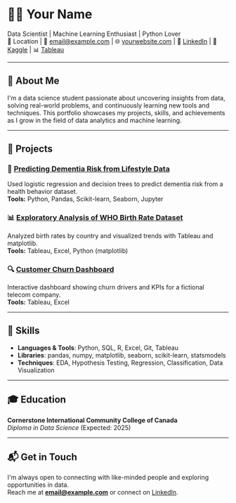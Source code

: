 # 👩‍💻 Your Name

Data Scientist | Machine Learning Enthusiast | Python Lover  
📍 Location | 📧 email@example.com | 🌐 [yourwebsite.com](https://yourwebsite.com) | 💼 [LinkedIn](https://linkedin.com/in/yourprofile) | 🧠 [Kaggle](https://kaggle.com/yourprofile) | 📊 [Tableau](https://public.tableau.com/app/profile/yourprofile)

---

## 📌 About Me

I'm a data science student passionate about uncovering insights from data, solving real-world problems, and continuously learning new tools and techniques. This portfolio showcases my projects, skills, and achievements as I grow in the field of data analytics and machine learning.

---

## 💼 Projects

### 🧠 **[Predicting Dementia Risk from Lifestyle Data](https://github.com/yourusername/dementia-risk-model)**  
Used logistic regression and decision trees to predict dementia risk from a health behavior dataset.  
**Tools:** Python, Pandas, Scikit-learn, Seaborn, Jupyter

### 📊 **[Exploratory Analysis of WHO Birth Rate Dataset](https://github.com/yourusername/birthrate-eda)**  
Analyzed birth rates by country and visualized trends with Tableau and matplotlib.  
**Tools:** Tableau, Excel, Python (matplotlib)

### 🔍 **[Customer Churn Dashboard](https://public.tableau.com/app/profile/yourprofile/viz/CustomerChurnDashboard)**  
Interactive dashboard showing churn drivers and KPIs for a fictional telecom company.  
**Tools:** Tableau, Excel

---

## 🧰 Skills

- **Languages & Tools**: Python, SQL, R, Excel, Git, Tableau  
- **Libraries**: pandas, numpy, matplotlib, seaborn, scikit-learn, statsmodels  
- **Techniques**: EDA, Hypothesis Testing, Regression, Classification, Data Visualization  

---

## 🎓 Education

**Cornerstone International Community College of Canada**  
*Diploma in Data Science* (Expected: 2025)

---

## 📬 Get in Touch

I'm always open to connecting with like-minded people and exploring opportunities in data.  
Reach me at **email@example.com** or connect on [LinkedIn](https://linkedin.com/in/yourprofile).
